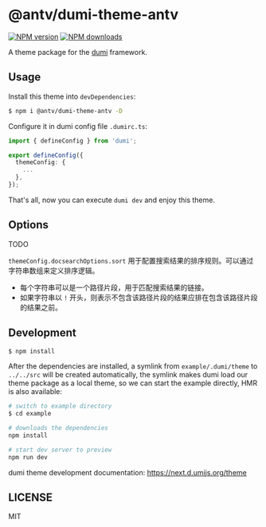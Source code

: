 # @antv/dumi-theme-antv

[![NPM version](https://img.shields.io/npm/v/@antv/dumi-theme-antv.svg?style=flat)](https://npmjs.org/package/@antv/dumi-theme-antv) [![NPM downloads](http://img.shields.io/npm/dm/@antv/dumi-theme-antv.svg?style=flat)](https://npmjs.org/package/@antv/dumi-theme-antv)

A theme package for the [dumi](https://next.d.umijs.org) framework.

## Usage

Install this theme into `devDependencies`:

```bash
$ npm i @antv/dumi-theme-antv -D
```

Configure it in dumi config file `.dumirc.ts`:

```ts
import { defineConfig } from 'dumi';

export defineConfig({
  themeConfig: {
    ...
  },
});
```

That's all, now you can execute `dumi dev` and enjoy this theme.

## Options

TODO

`themeConfig.docsearchOptions.sort` 用于配置搜索结果的排序规则。可以通过字符串数组来定义排序逻辑。

- 每个字符串可以是一个路径片段，用于匹配搜索结果的链接。
- 如果字符串以 `!` 开头，则表示不包含该路径片段的结果应排在包含该路径片段的结果之前。

## Development

```bash
$ npm install
```

After the dependencies are installed, a symlink from `example/.dumi/theme` to `../../src` will be created automatically, the symlink makes dumi load our theme package as a local theme, so we can start the example directly, HMR is also available:

```bash
# switch to example directory
$ cd example

# downloads the dependencies
npm install

# start dev server to preview
npm run dev
```

dumi theme development documentation: https://next.d.umijs.org/theme

## LICENSE

MIT
